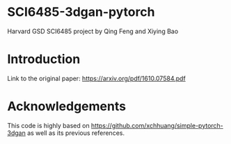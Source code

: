 # SCI6485-3dgan-pytorch
Harvard GSD SCI6485 project by Qing Feng and Xiying Bao

# Introduction
Link to the original paper: https://arxiv.org/pdf/1610.07584.pdf

# Acknowledgements
This code is highly based on https://github.com/xchhuang/simple-pytorch-3dgan as well as its previous references.
